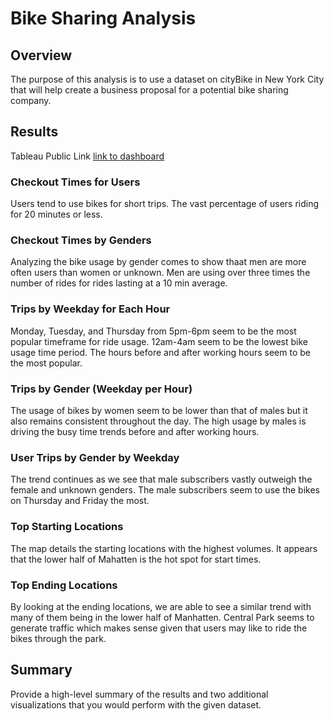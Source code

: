# Bike Sharing Analysis

## Overview
The purpose of this analysis is to use a dataset on cityBike in New York City that will help create a business proposal for a potential bike sharing company.

## Results
Tableau Public Link
[link to dashboard](https://public.tableau.com/app/profile/jordan.pelletier1563/viz/BikesharingAnalysisResults/BikesharingAnalysis?publish=yes)

### Checkout Times for Users

Users tend to use bikes for short trips. The vast percentage of users riding for 20 minutes or less.

### Checkout Times by Genders

Analyzing the bike usage by gender comes to show thaat men are more often users than women or unknown. Men are using over three times the number of rides for rides lasting at a 10 min average.

### Trips by Weekday for Each Hour

Monday, Tuesday, and Thursday from 5pm-6pm seem to be the most popular timeframe for ride usage. 12am-4am seem to be the lowest bike usage time period. The hours before and after working hours seem to be the most popular.

### Trips by Gender (Weekday per Hour)

The usage of bikes by women seem to be lower than that of males but it also remains consistent throughout the day. The high usage by males is driving the busy time trends before and after working hours.

### User Trips by Gender by Weekday

The trend continues as we see that male subscribers vastly outweigh the female and unknown genders. The male subscribers seem to use the bikes on Thursday and Friday the most. 

### Top Starting Locations

The map details the starting locations with the highest volumes. It appears that the lower half of Mahatten is the hot spot for start times. 

### Top Ending Locations

By looking at the ending locations, we are able to see a similar trend with many of them being in the lower half of Manhatten. Central Park seems to generate traffic which makes sense given that users may like to ride the bikes through the park.

## Summary
Provide a high-level summary of the results and two additional visualizations that you would perform with the given dataset.
